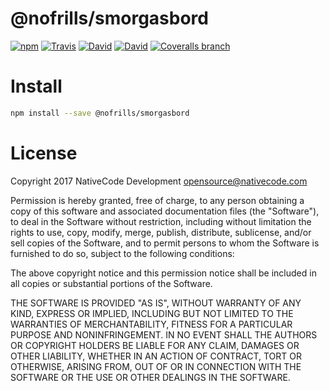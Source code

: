 # @nofrills/smorgasbord

[![npm](https://img.shields.io/npm/v/@nofrills/smorgasbord.svg?style=flat-square)](https://www.npmjs.com/package/@nofrills/smorgasbord)
[![Travis](https://img.shields.io/travis/nativecode-dev/nofrills-smorgasbord.svg?style=flat-square&label=travis)](https://travis-ci.org/nativecode-dev/nofrills-smorgasbord)
[![David](https://img.shields.io/david/nativecode-dev/nofrills-smorgasbord.svg?style=flat-square&label=deps)](https://www.npmjs.com/package/@nofrills/smorgasbord)
[![David](https://img.shields.io/david/dev/nativecode-dev/nofrills-smorgasbord.svg?style=flat-square&label=devdeps)](https://www.npmjs.com/package/@nofrills/smorgasbord)
[![Coveralls branch](https://img.shields.io/coveralls/nativecode-dev/nofrills-smorgasbord/master.svg?style=flat-square)](https://coveralls.io/r/nativecode-dev/nofrills-smorgasbord?branch=master)

# Install

```bash
npm install --save @nofrills/smorgasbord
```

# License
Copyright 2017 NativeCode Development <opensource@nativecode.com>

Permission is hereby granted, free of charge, to any person obtaining a copy of this software and associated
documentation files (the "Software"), to deal in the Software without restriction, including without
limitation the rights to use, copy, modify, merge, publish, distribute, sublicense, and/or sell copies of the
Software, and to permit persons to whom the Software is furnished to do so, subject to the following
conditions:

The above copyright notice and this permission notice shall be included in all copies or substantial portions
of the Software.

THE SOFTWARE IS PROVIDED "AS IS", WITHOUT WARRANTY OF ANY KIND, EXPRESS OR IMPLIED, INCLUDING BUT NOT LIMITED
TO THE WARRANTIES OF MERCHANTABILITY, FITNESS FOR A PARTICULAR PURPOSE AND NONINFRINGEMENT. IN NO EVENT SHALL
THE AUTHORS OR COPYRIGHT HOLDERS BE LIABLE FOR ANY CLAIM, DAMAGES OR OTHER LIABILITY, WHETHER IN AN ACTION OF
CONTRACT, TORT OR OTHERWISE, ARISING FROM, OUT OF OR IN CONNECTION WITH THE SOFTWARE OR THE USE OR OTHER
DEALINGS IN THE SOFTWARE.
